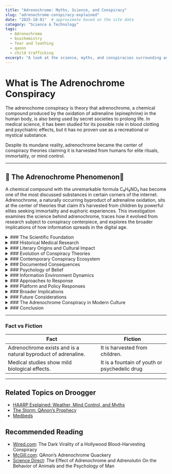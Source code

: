 ```yaml
---
title: "Adrenochrome: Myths, Science, and Conspiracy"
slug: "adrenochrome-conspiracy-explained"
date: "2025-10-01"  # approximate based on the site data
category: "Science & Technology"
tags:
  - Adrenochrome
  - biochemistry
  - fear and loathing
  - qanon
  - child trafficking
excerpt: "A look at the science, myths, and conspiracies surrounding adrenochrome and why it remains a powerful cultural symbol."
---
```


# What is The Adrenochrome Conspiracy

The adrenochome conspiracy is theory that adrenochrome, a chemical compound produced by the oxidation of adrenaline (epinephrine) in the human body, is also being used by secret societies to prolong life. In medical science, it has been studied for its possible role in blood clotting and psychiatric effects, but it has no proven use as a recreational or mystical substance.

Despite its mundane reality, adrenochrome became the center of conspiracy theories claiming it is harvested from humans for elite rituals, immortality, or mind control.

---

## 🔹 The Adrenochrome Phenomenon🔹
A chemical compound with the unremarkable formula C₉H₉NO₃ has become one of the most discussed substances in certain corners of the internet. Adrenochrome, a naturally occurring byproduct of adrenaline oxidation, sits at the center of theories that claim it’s harvested from children by powerful elites seeking immortality and euphoric experiences. This investigation examines the science behind adrenochrome, traces how it evolved from research subject to conspiracy centerpiece, and explores the broader implications of how information spreads in the digital age.

<details>
<summary>### The Scientific Foundation</summary>
Adrenochrome exists as a documented chemical compound produced when adrenaline (epinephrine) undergoes oxidation. The substance appears as a pinkish or red crystalline powder with a molecular weight of 179.17 g/mol. Its chemical properties include instability at room temperature, leading to rapid degradation under normal storage conditions.

In human physiology, adrenochrome forms naturally as adrenaline breaks down in the body. It appears in trace amounts in blood and urine as part of standard catecholamine metabolism. Current scientific literature indicates no significant biological function for adrenochrome in healthy individuals, classifying it essentially as a metabolic byproduct.

Laboratory synthesis of adrenochrome involves straightforward oxidation processes using silver oxide or similar oxidizing agents. The compound is commercially available from chemical supply companies, typically priced between $5-20 per milligram. Standard laboratory procedures can produce adrenochrome, making it accessible through conventional scientific channels.
</details>
<details>
<summary>### Historical Medical Research</summary>
The medical community’s interest in adrenochrome peaked during the 1950s and 1960s when researchers Abram Hoffer and Humphry Osmond developed what became known as the “adrenochrome hypothesis.” Their research investigated whether adrenochrome buildup might contribute to schizophrenia development, theorizing that this oxidized adrenaline product could produce psychotic symptoms.

Studies during this period documented that adrenochrome possesses mild psychoactive properties when administered in large doses. Research subjects reported alterations in perception, though these effects were generally characterized as unpleasant rather than euphoric. The studies found no evidence of addiction potential or significant mind-altering properties comparable to known psychoactive substances.

Contemporary medical research has largely moved beyond adrenochrome. The compound holds no approved therapeutic uses and is not classified as a controlled substance. Occasional research applications focus on oxidative stress studies, but adrenochrome has no significant role in current pharmaceutical or medical practice.
</details>
<details>
<summary>### Literary Origins and Cultural Impact</summary>
The modern cultural narrative around adrenochrome traces back to Hunter S. Thompson‘s 1971 work “Fear and Loathing in Las Vegas.” In this gonzo journalism piece, Thompson’s fictional characters obtain adrenochrome described as originating from “the adrenaline glands from a living human body.” The narrative portrayed it as an extremely potent and rare substance producing intense hallucinogenic experiences.

Thompson later indicated that this portrayal was fictional exaggeration, intended as literary device rather than factual reporting. However, the vivid description captured readers’ imagination and established adrenochrome as a cultural reference point for exotic, forbidden substances.

The 1998 film adaptation by Terry Gilliam brought Thompson’s adrenochrome reference to broader audiences through visual media. This adaptation further embedded the fictional portrayal in popular culture, creating a foundation for later interpretations and theories about the substance.
</details>
<details>
<summary>### Evolution of Conspiracy Theories</summary>
During the 1990s and early 2000s, online communities began connecting Thompson’s fictional adrenochrome with existing conspiracy theories and concerns. These discussions merged adrenochrome with narratives about elite ritual practices, secret societies, and systematic child trafficking operations.

The theories developed several core claims: that powerful individuals extract adrenochrome from children, that fear and trauma enhance the compound’s effects, and that the substance provides anti-aging, euphoric, or cognitive enhancement properties. Proponents argue that this creates motivation for systematic abuse networks among wealthy and influential people.

These beliefs became integrated with broader conspiracy frameworks, particularly QAnon narratives about global “cabal” activities. Social media platforms provided venues for theory development and community building, with Facebook groups, YouTube channels, and Twitter discussions reaching millions of users.
</details>
<details>
<summary>### Contemporary Conspiracy Ecosystem</summary>
Current adrenochrome conspiracy theories encompass claims about Hollywood celebrities, politicians, business leaders, and international organizations. The theories suggest coordinated trafficking networks specifically organized around adrenochrome acquisition, with supposed consumers including prominent public figures across various industries.

Social media algorithms have played a significant role in theory propagation. Content about adrenochrome has generated substantial engagement on platforms like YouTube, Facebook, and Twitter, with some videos accumulating millions of views. Platform moderation policies have targeted some conspiracy content, though theories continue appearing through various channels and formats.

The theories often incorporate elements from historical accusations, particularly patterns resembling medieval “blood libel” claims against minority groups. Some contemporary versions specifically target certain communities or individuals, while others focus on systemic institutional corruption.
</details>
<details>
<summary>### Documented Consequences</summary>
The spread of adrenochrome theories has produced measurable real-world effects. Public figures named in conspiracy theories have reported harassment, threats, and attempts to damage their careers and reputations. The 2016 “Pizzagate” incident, where an armed individual investigated a Washington D.C. restaurant based on similar theories, demonstrated potential for violent outcomes.

Law enforcement agencies report receiving tips and reports related to adrenochrome conspiracy theories. Resources allocated to investigating these reports represent time and personnel diverted from other investigations. Officials note that conspiracy-driven reports rarely lead to actionable intelligence about actual crimes.

Child protection organizations document impacts on their work, including harassment of professionals, false accusations against legitimate child welfare activities, and misdirection of public attention from evidence-based protection strategies. Some families of missing children report being approached by conspiracy theorists convinced their cases involve adrenochrome operations.
</details>
<details>
<summary>### Psychology of Belief</summary>
Research on conspiracy theory adoption identifies several factors that may contribute to adrenochrome belief. The theories provide comprehensive explanations for complex social problems, create clear moral frameworks distinguishing good from evil, and offer believers a sense of special knowledge or insight.

Social media environments can reinforce these beliefs through algorithm-driven content recommendations and community formation around shared theories. Echo chambers develop where similar beliefs are repeatedly confirmed while contradictory information receives less visibility or credibility.

The theories also fulfill certain psychological needs, including community belonging, sense of purpose, and perceived control over chaotic events. For individuals feeling disconnected from traditional institutions or social structures, conspiracy communities can provide alternative frameworks for understanding and engagement.
</details>
<details>
<summary>### Information Environment Dynamics</summary>
The adrenochrome phenomenon illustrates broader patterns in how information spreads through digital networks. Emotionally engaging content, particularly material combining fear, outrage, and moral concerns, tends to achieve higher engagement rates than neutral factual information.

Platform algorithms designed to maximize user engagement can amplify sensational content, including conspiracy theories, over more measured or technical explanations. The speed of information sharing on social platforms can outpace fact-checking and verification processes.

Traditional media faces challenges in covering conspiracy theories without inadvertently amplifying them. Debunking efforts must balance providing factual information against giving conspiracy theories additional exposure or appearing to validate them through attention.
</details>
<details>
<summary>### Approaches to Response</summary>
Various strategies have emerged for addressing adrenochrome conspiracy beliefs. Educational approaches focus on media literacy, critical thinking skills, and scientific literacy to help people evaluate information sources and claims. These programs aim to build general resistance to misinformation rather than targeting specific theories.

Communication strategies that acknowledge underlying concerns while providing factual information have shown more success than approaches that dismiss or ridicule believers. Mental health professionals emphasize the importance of maintaining relationships with individuals holding conspiracy beliefs while establishing clear boundaries around factual discussion.

Support resources for former conspiracy believers include counseling services, support groups, and gradual reintroduction to mainstream information sources. Family members and communities affected by conspiracy beliefs can access resources for understanding and responding to these situations.
</details>
<details>
<summary>### Platform and Policy Responses</summary>
Social media companies have implemented various policies addressing conspiracy theory content, including content warnings, reduced distribution, and removal of certain materials. The effectiveness and appropriateness of these measures remain subjects of ongoing debate about free speech, platform responsibility, and misinformation management.

Fact-checking organizations have produced content addressing adrenochrome claims, providing scientific and investigative analysis of conspiracy theory elements. These efforts face challenges in reaching audiences already committed to conspiracy beliefs and competing with emotionally engaging conspiracy content.

Educational institutions increasingly incorporate digital literacy and critical thinking curricula designed to help students navigate complex information environments. These programs address both technical skills for evaluating sources and psychological awareness of how beliefs form and change.
</details>
<details>
<summary>### Broader Implications</summary>
The adrenochrome phenomenon connects to larger questions about information quality, social trust, and democratic participation in the digital age. When significant populations operate from fundamentally different factual foundations, addressing real social problems becomes more challenging.

Research suggests that conspiracy theories can influence political engagement, voting behavior, and trust in institutions. The interconnected nature of many conspiracy beliefs means that addressing individual theories may be less effective than understanding the broader appeal of alternative information ecosystems.

The global nature of online information sharing means that conspiracy theories developed in one context can spread internationally, sometimes adapting to local concerns and cultural factors while maintaining core narrative elements.
</details>
<details>
<summary>### Future Considerations</summary>
The adrenochrome case study offers insights into how scientific information, fictional narratives, and social dynamics interact in contemporary media environments. Understanding these interactions may inform approaches to science communication, media literacy, and public health messaging.

Questions remain about the most effective balance between combating misinformation and preserving open dialogue in democratic societies. The tension between platform regulation and free expression continues evolving as technology and social norms develop.

Long-term resolution may require addressing underlying social conditions that make conspiracy theories appealing, including social isolation, economic uncertainty, and institutional distrust. These broader challenges extend beyond any specific conspiracy theory to fundamental questions about community, belonging, and shared reality in modern societies.
</details>
<details>
<summary>### The Adrenochrome Conspiracy in Modern Culture</summary>
Referenced in Fear and Loathing in Las Vegas (fictionalized as a hallucinogen)
Became a staple in QAnon conspiracy theory circles
Symbol of distrust in government, celebrities, and “elites”

</details>

<details>
<summary>### Conclusion</summary>
The transformation of adrenochrome from scientific research subject to conspiracy theory centerpiece illustrates the complex pathways through which information evolves in digital environments. The phenomenon encompasses legitimate scientific research, creative fiction, psychological needs, social dynamics, and technological amplification systems.

Understanding the adrenochrome story provides insights into broader challenges facing information-based societies. The case demonstrates how scientific facts, fictional narratives, and social beliefs can interact in unexpected ways, producing outcomes that affect real people and communities.

As information technologies continue evolving, the lessons from the adrenochrome phenomenon may inform approaches to science communication, education, platform governance, and community building. The ongoing challenge involves maintaining both factual accuracy and social cohesion in environments where information spreads rapidly and beliefs form through complex social processes.

The adrenochrome story remains ongoing, with new developments in research, technology, and social dynamics continuing to shape how the phenomenon evolves. Monitoring these developments provides a window into the broader challenge of navigating truth and belief in the digital age.
</details>


---

### Fact vs Fiction

| Fact | Fiction |
|---|---|
| Adrenochrome exists and is a natural byproduct of adrenaline. | It is harvested from children. |
| Medical studies show mild biological effects. | It is a fountain of youth or psychedelic drug |

---

## Related Topics on Droogger

- [HAARP Explained: Weather, Mind Control, and Myths](/haarp-explained-weather-mind-control-and-myths)  
- [The Storm: QAnon’s Prophecy](/the-storm-qanon-prophecy)  
- [Medbeds](http://192.168.0.162:3000/article/medbeds-quantum-healing)  



## Recommended Reading

- [Wired.com](https://www.wired.com/story/opinion-the-dark-virality-of-a-hollywood-blood-harvesting-conspiracy/): The Dark Virality of a Hollywood Blood-Harvesting Conspiracy
- [McGill.com](https://www.mcgill.ca/oss/article/pseudoscience/qanons-adrenochrome-quackery): QAnon’s Adrenochrome Quackery
- [Science Direct](https://www.sciencedirect.com/science/article/abs/pii/S0074774208600252): The Effect of Adrenochrome and Adrenolutin On the Behavior of Animals and the Psychology of Man

